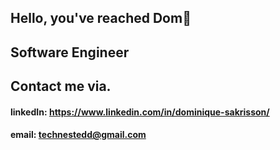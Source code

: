 ## Hello, you've reached Dom👋
## Software Engineer


## Contact me via.
#### linkedIn: https://www.linkedin.com/in/dominique-sakrisson/
#### email: technestedd@gmail.com
